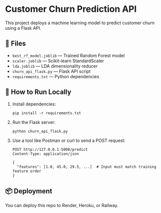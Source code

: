 # Customer Churn Prediction API

This project deploys a machine learning model to predict customer churn using a Flask API.

## 📁 Files
- `best_rf_model.joblib` — Trained Random Forest model
- `scaler.joblib` — Scikit-learn StandardScaler
- `lda.joblib` — LDA dimensionality reducer
- `churn_api_flask.py` — Flask API script
- `requirements.txt` — Python dependencies

## 🚀 How to Run Locally

1. Install dependencies:
    ```
    pip install -r requirements.txt
    ```

2. Run the Flask server:
    ```
    python churn_api_flask.py
    ```

3. Use a tool like Postman or curl to send a POST request:
    ```
    POST http://127.0.0.1:5000/predict
    Content-Type: application/json

    {
      "features": [1.0, 45.0, 29.5, ...]  # Input must match training feature order
    }
    ```

## 📦 Deployment

You can deploy this repo to Render, Heroku, or Railway.